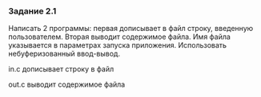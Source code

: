### Задание 2.1
Написать 2 программы: первая дописывает в файл строку, введенную пользователем. Вторая выводит содержимое файла. Имя файла указывается в параметрах запуска приложения. Использовать небуферизованный ввод-вывод.

in.c дописывает строку в файл

out.c выводит содержимое файла
